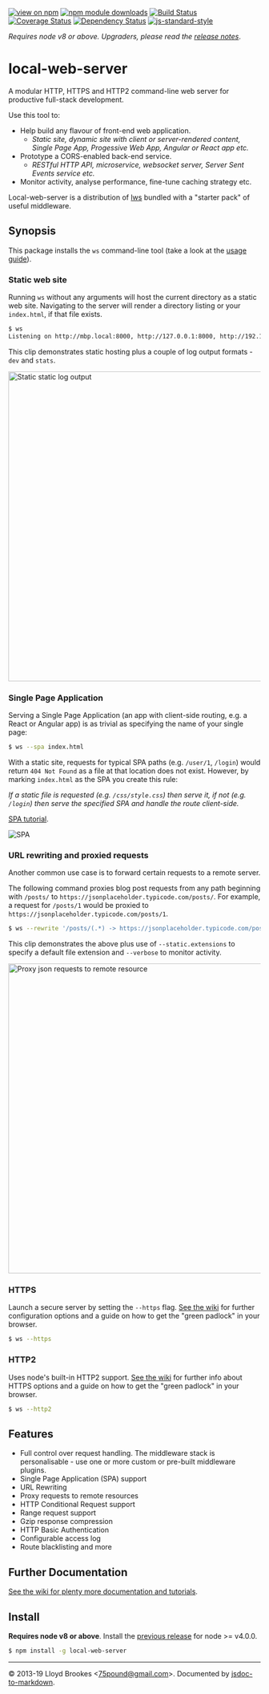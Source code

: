 [![view on npm](https://img.shields.io/npm/v/local-web-server.svg)](https://www.npmjs.org/package/local-web-server)
[![npm module downloads](https://img.shields.io/npm/dt/local-web-server.svg)](https://www.npmjs.org/package/local-web-server)
[![Build Status](https://travis-ci.org/lwsjs/local-web-server.svg?branch=master)](https://travis-ci.org/lwsjs/local-web-server)
[![Coverage Status](https://coveralls.io/repos/github/lwsjs/local-web-server/badge.svg?branch=master)](https://coveralls.io/github/lwsjs/local-web-server?branch=master)
[![Dependency Status](https://badgen.net/david/dep/lwsjs/local-web-server)](https://david-dm.org/lwsjs/local-web-server)
[![js-standard-style](https://img.shields.io/badge/code%20style-standard-brightgreen.svg)](https://github.com/feross/standard)

*Requires node v8 or above. Upgraders, please read the [release notes](https://github.com/lwsjs/local-web-server/releases)*.

# local-web-server

A modular HTTP, HTTPS and HTTP2 command-line web server for productive full-stack development.

Use this tool to:

* Help build any flavour of front-end web application.
    * *Static site, dynamic site with client or server-rendered content, Single Page App, Progessive Web App, Angular or React app etc.*
* Prototype a CORS-enabled back-end service.
    * *RESTful HTTP API, microservice, websocket server, Server Sent Events service etc.*
* Monitor activity, analyse performance, fine-tune caching strategy etc.

Local-web-server is a distribution of [lws](https://github.com/lwsjs/lws) bundled with a "starter pack" of useful middleware.

## Synopsis

This package installs the `ws` command-line tool (take a look at the [usage guide](https://github.com/lwsjs/local-web-server/wiki/CLI-usage)).

### Static web site

Running `ws` without any arguments will host the current directory as a static web site. Navigating to the server will render a directory listing or your `index.html`, if that file exists.

```sh
$ ws
Listening on http://mbp.local:8000, http://127.0.0.1:8000, http://192.168.0.100:8000
```

This clip demonstrates static hosting plus a couple of log output formats - `dev` and `stats`.

<img src="https://imgur.com/download/NJC3POY" width="618px" title="Static static log output">


### Single Page Application

Serving a Single Page Application (an app with client-side routing, e.g. a React or Angular app) is as trivial as specifying the name of your single page:

```sh
$ ws --spa index.html
```

With a static site, requests for typical SPA paths (e.g. `/user/1`, `/login`) would return `404 Not Found` as a file at that location does not exist. However, by marking `index.html` as the SPA you create this rule:

*If a static file is requested (e.g. `/css/style.css`) then serve it, if not (e.g. `/login`) then serve the specified SPA and handle the route client-side.*

[SPA tutorial](https://github.com/lwsjs/local-web-server/wiki/How-to-serve-a-Single-Page-Application-(SPA)).

<img src="https://imgur.com/download/IQVmi8v" title="SPA">

### URL rewriting and proxied requests

Another common use case is to forward certain requests to a remote server.

The following command proxies blog post requests from any path beginning with `/posts/` to `https://jsonplaceholder.typicode.com/posts/`. For example, a request for `/posts/1` would be proxied to `https://jsonplaceholder.typicode.com/posts/1`.

```sh
$ ws --rewrite '/posts/(.*) -> https://jsonplaceholder.typicode.com/posts/$1'
```

This clip demonstrates the above plus use of `--static.extensions` to specify a default file extension and `--verbose` to monitor activity.

<img src="https://imgur.com/download/3flcbJn" width="618px" title="Proxy json requests to remote resource">

### HTTPS

Launch a secure server by setting the `--https` flag. [See the wiki](https://github.com/lwsjs/local-web-server/wiki) for further configuration options and a guide on how to get the "green padlock" in your browser.

```sh
$ ws --https
```

### HTTP2

Uses node's built-in HTTP2 support. [See the wiki](https://github.com/lwsjs/local-web-server/wiki) for further info about HTTPS options and a guide on how to get the "green padlock" in your browser.

```sh
$ ws --http2
```

## Features

* Full control over request handling. The middleware stack is personalisable - use one or more custom or pre-built middleware plugins.
* Single Page Application (SPA) support
* URL Rewriting
* Proxy requests to remote resources
* HTTP Conditional Request support
* Range request support
* Gzip response compression
* HTTP Basic Authentication
* Configurable access log
* Route blacklisting and more


## Further Documentation

[See the wiki for plenty more documentation and tutorials](https://github.com/lwsjs/local-web-server/wiki).

## Install

**Requires node v8 or above**. Install the [previous release](https://github.com/lwsjs/local-web-server/tree/v1.x) for node >= v4.0.0.

```sh
$ npm install -g local-web-server
```

* * *

&copy; 2013-19 Lloyd Brookes \<75pound@gmail.com\>. Documented by [jsdoc-to-markdown](https://github.com/jsdoc2md/jsdoc-to-markdown).
